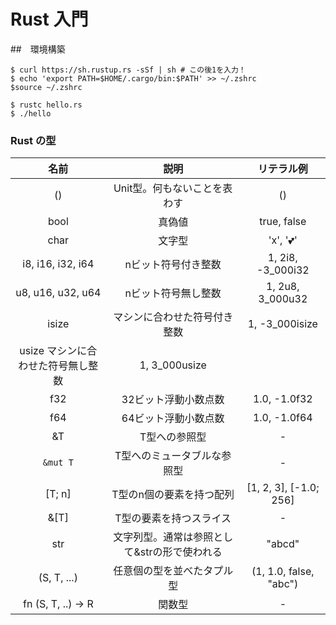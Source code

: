 # Rust 入門

##　環境構築

```shell
$ curl https://sh.rustup.rs -sSf | sh # この後1を入力！
$ echo 'export PATH=$HOME/.cargo/bin:$PATH' >> ~/.zshrc
$source ~/.zshrc
```


```shell
$ rustc hello.rs
$ ./hello
```

### Rust の型


|名前|説明|リテラル例|
|:---:|:---:|:---:|
|()|Unit型。何もないことを表わす|()|
|bool|真偽値|true, false|
|char|文字型|'x', '💕'|
|i8, i16, i32, i64|nビット符号付き整数|1, 2i8, -3_000i32|
|u8, u16, u32, u64|nビット符号無し整数|1, 2u8, 3_000u32|
|isize|マシンに合わせた符号付き整数|1, -3_000isize|
|usize	マシンに合わせた符号無し整数|1, 3_000usize|
|f32|32ビット浮動小数点数|1.0, -1.0f32|
|f64|64ビット浮動小数点数|1.0, -1.0f64|
|&T|T型への参照型|-|
|`&mut T`|T型へのミュータブルな参照型|-|
|[T; n]|T型のn個の要素を持つ配列|[1, 2, 3], [-1.0; 256]|
|&[T]|T型の要素を持つスライス|-|
|str|文字列型。通常は参照として&strの形で使われる|"abcd"|
|(S, T, ...)|任意個の型を並べたタプル型|(1, 1.0, false, "abc")|
|fn (S, T, ..) -> R|関数型|-|

